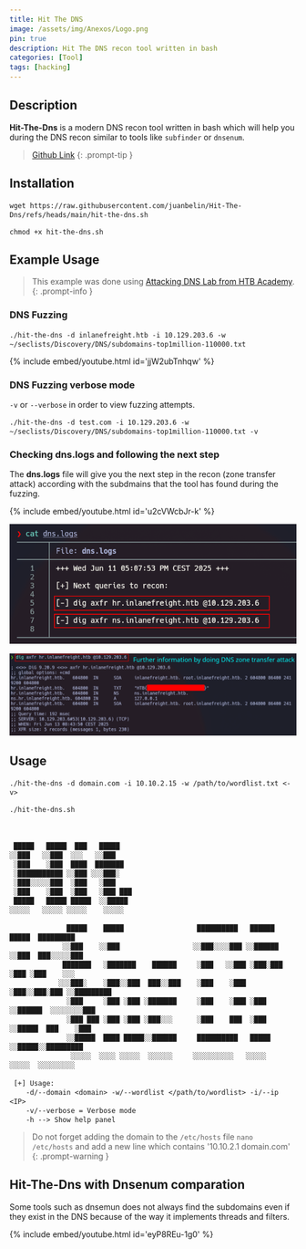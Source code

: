 ```yaml
---
title: Hit The DNS 
image: /assets/img/Anexos/Logo.png
pin: true
description: Hit The DNS recon tool written in bash
categories: [Tool]
tags: [hacking]
---
```


## Description

**Hit-The-Dns** is a modern DNS recon tool written in bash which will help you during the DNS recon similar to tools like `subfinder` or `dnsenum`.

>[Github Link](https://github.com/juanbelin/Hit-The-Dns)
{: .prompt-tip }

## Installation 
```
wget https://raw.githubusercontent.com/juanbelin/Hit-The-Dns/refs/heads/main/hit-the-dns.sh
```

```
chmod +x hit-the-dns.sh
```

## Example Usage
> This example was done using [Attacking DNS Lab from HTB Academy](https://academy.hackthebox.com/module/116/section/1512).
{: .prompt-info }

### DNS Fuzzing 
```
./hit-the-dns -d inlanefreight.htb -i 10.129.203.6 -w ~/seclists/Discovery/DNS/subdomains-top1million-110000.txt
```
{% include embed/youtube.html id='jjW2ubTnhqw' %}


### DNS Fuzzing verbose mode  
`-v` or `--verbose` in order to view fuzzing attempts.

```
./hit-the-dns -d test.com -i 10.129.203.6 -w ~/seclists/Discovery/DNS/subdomains-top1million-110000.txt -v
```

### Checking dns.logs and following the next step
The **dns.logs** file will give you the next step in the recon (zone transfer attack) according with the subdmains that the tool has found during the fuzzing.

{% include embed/youtube.html id='u2cVWcbJr-k' %}


![image](/assets/img/Anexos/poc1.png)

![image](/assets/img/Anexos/poc2.png)



## Usage 

```
./hit-the-dns -d domain.com -i 10.10.2.15 -w /path/to/wordlist.txt <-v>
```

```
./hit-the-dns.sh



 █████   █████  ███   █████                                                             
░░███   ░░███  ░░░   ░░███                                                              
 ░███    ░███  ████  ███████                                                            
 ░███████████ ░░███ ░░░███░                                                             
 ░███░░░░░███  ░███   ░███                                                              
 ░███    ░███  ░███   ░███ ███                                                          
 █████   █████ █████  ░░█████                                                           
░░░░░   ░░░░░ ░░░░░    ░░░░░                                                            

              █████    █████                  ██████████   ██████   █████  █████████    
             ░░███    ░░███                  ░░███░░░░███ ░░██████ ░░███  ███░░░░░███   
             ███████   ░███████    ██████     ░███   ░░███ ░███░███ ░███ ░███    ░░░    
            ░░░███░    ░███░░███  ███░░███    ░███    ░███ ░███░░███░███ ░░█████████    
              ░███     ░███ ░███ ░███████     ░███    ░███ ░███ ░░██████  ░░░░░░░░███   
              ░███ ███ ░███ ░███ ░███░░░      ░███    ███  ░███  ░░█████  ███    ░███   
              ░░█████  ████ █████░░██████     ██████████   █████  ░░█████░░█████████    
               ░░░░░  ░░░░ ░░░░░  ░░░░░░     ░░░░░░░░░░   ░░░░░    ░░░░░  ░░░░░░░░░     

 [+] Usage:
	-d/--domain <domain> -w/--wordlist </path/to/wordlist> -i/--ip <IP>
	-v/--verbose = Verbose mode
	-h --> Show help panel
```

> Do not forget adding the domain to the `/etc/hosts` file
> `nano /etc/hosts` and add a new line which contains '10.10.2.1 domain.com'
{: .prompt-warning }

## Hit-The-Dns with Dnsenum comparation
Some tools such as dnsemun does not always find the subdomains even if they exist in the DNS because of the way it implements threads and filters.

{% include embed/youtube.html id='eyP8REu-1g0' %}

